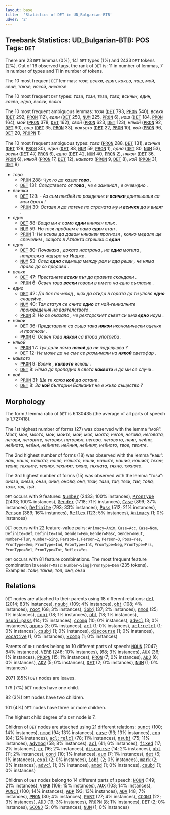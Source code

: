 ```yaml
---
layout: base
title:  'Statistics of DET in UD_Bulgarian-BTB'
udver: '2'
---
```


## Treebank Statistics: UD_Bulgarian-BTB: POS Tags: `DET`

There are 23 `DET` lemmas (0%), 141 `DET` types (1%) and 2433 `DET` tokens (2%).
Out of 16 observed tags, the rank of `DET` is: 11 in number of lemmas, 7 in number of types and 11 in number of tokens.

The 10 most frequent `DET` lemmas: <em>този, всеки, един, какъв, наш, мой, свой, такъв, някой, никакъв</em>

The 10 most frequent `DET` types:  <em>тази, този, тези, това, всички, един, какво, една, всеки, всяка</em>

The 10 most frequent ambiguous lemmas: <em>този</em> (<tt><a href="bg_btb-pos-DET.html">DET</a></tt> 793, <tt><a href="bg_btb-pos-PRON.html">PRON</a></tt> 540), <em>всеки</em> (<tt><a href="bg_btb-pos-DET.html">DET</a></tt> 292, <tt><a href="bg_btb-pos-PRON.html">PRON</a></tt> 112), <em>един</em> (<tt><a href="bg_btb-pos-DET.html">DET</a></tt> 250, <tt><a href="bg_btb-pos-NUM.html">NUM</a></tt> 225, <tt><a href="bg_btb-pos-PRON.html">PRON</a></tt> 6), <em>наш</em> (<tt><a href="bg_btb-pos-DET.html">DET</a></tt> 184, <tt><a href="bg_btb-pos-PRON.html">PRON</a></tt> 164), <em>мой</em> (<tt><a href="bg_btb-pos-PRON.html">PRON</a></tt> 378, <tt><a href="bg_btb-pos-DET.html">DET</a></tt> 162), <em>свой</em> (<tt><a href="bg_btb-pos-PRON.html">PRON</a></tt> 623, <tt><a href="bg_btb-pos-DET.html">DET</a></tt> 123), <em>някой</em> (<tt><a href="bg_btb-pos-PRON.html">PRON</a></tt> 92, <tt><a href="bg_btb-pos-DET.html">DET</a></tt> 90), <em>ваш</em> (<tt><a href="bg_btb-pos-DET.html">DET</a></tt> 35, <tt><a href="bg_btb-pos-PRON.html">PRON</a></tt> 33), <em>какъвто</em> (<tt><a href="bg_btb-pos-DET.html">DET</a></tt> 22, <tt><a href="bg_btb-pos-PRON.html">PRON</a></tt> 10), <em>кой</em> (<tt><a href="bg_btb-pos-PRON.html">PRON</a></tt> 96, <tt><a href="bg_btb-pos-DET.html">DET</a></tt> 20, <tt><a href="bg_btb-pos-PROPN.html">PROPN</a></tt> 1)

The 10 most frequent ambiguous types:  <em>това</em> (<tt><a href="bg_btb-pos-PRON.html">PRON</a></tt> 288, <tt><a href="bg_btb-pos-DET.html">DET</a></tt> 131), <em>всички</em> (<tt><a href="bg_btb-pos-DET.html">DET</a></tt> 129, <tt><a href="bg_btb-pos-PRON.html">PRON</a></tt> 30), <em>един</em> (<tt><a href="bg_btb-pos-DET.html">DET</a></tt> 88, <tt><a href="bg_btb-pos-NUM.html">NUM</a></tt> 59, <tt><a href="bg_btb-pos-PRON.html">PRON</a></tt> 1), <em>една</em> (<tt><a href="bg_btb-pos-DET.html">DET</a></tt> 80, <tt><a href="bg_btb-pos-NUM.html">NUM</a></tt> 53), <em>всеки</em> (<tt><a href="bg_btb-pos-DET.html">DET</a></tt> 47, <tt><a href="bg_btb-pos-PRON.html">PRON</a></tt> 6), <em>едно</em> (<tt><a href="bg_btb-pos-DET.html">DET</a></tt> 42, <tt><a href="bg_btb-pos-NUM.html">NUM</a></tt> 40, <tt><a href="bg_btb-pos-PRON.html">PRON</a></tt> 2), <em>някои</em> (<tt><a href="bg_btb-pos-DET.html">DET</a></tt> 36, <tt><a href="bg_btb-pos-PRON.html">PRON</a></tt> 6), <em>някой</em> (<tt><a href="bg_btb-pos-PRON.html">PRON</a></tt> 17, <tt><a href="bg_btb-pos-DET.html">DET</a></tt> 12), <em>каквото</em> (<tt><a href="bg_btb-pos-PRON.html">PRON</a></tt> 9, <tt><a href="bg_btb-pos-DET.html">DET</a></tt> 8), <em>кой</em> (<tt><a href="bg_btb-pos-PRON.html">PRON</a></tt> 31, <tt><a href="bg_btb-pos-DET.html">DET</a></tt> 8)


* <em>това</em>
  * <tt><a href="bg_btb-pos-PRON.html">PRON</a></tt> 288: <em>Чух го да казва <b>това</b> .</em>
  * <tt><a href="bg_btb-pos-DET.html">DET</a></tt> 131: <em>Следствието от <b>това</b> , че е заминал , е очевидно .</em>
* <em>всички</em>
  * <tt><a href="bg_btb-pos-DET.html">DET</a></tt> 129: <em>- Аз съм плебей по рождение и <b>всички</b> дрипльовци са мои братя !</em>
  * <tt><a href="bg_btb-pos-PRON.html">PRON</a></tt> 30: <em>Остави я да потече по страната му и <b>всички</b> да я видят .</em>
* <em>един</em>
  * <tt><a href="bg_btb-pos-DET.html">DET</a></tt> 88: <em>Баща ми е само <b>един</b> книжен плъх .</em>
  * <tt><a href="bg_btb-pos-NUM.html">NUM</a></tt> 59: <em>Но този проблем е само <b>един</b> етап .</em>
  * <tt><a href="bg_btb-pos-PRON.html">PRON</a></tt> 1: <em>Не искам да давам никакви прогнози , колко медали ще спечелим , защото в Атланта сгреших с <b>един</b></em>
* <em>една</em>
  * <tt><a href="bg_btb-pos-DET.html">DET</a></tt> 80: <em>Почакаха , докато настрана , на <b>една</b> могила , направиха чадъра на Индже .</em>
  * <tt><a href="bg_btb-pos-NUM.html">NUM</a></tt> 53: <em>След <b>една</b> седмица между рая и ада реши , че няма право да се предава .</em>
* <em>всеки</em>
  * <tt><a href="bg_btb-pos-DET.html">DET</a></tt> 47: <em>Престанете <b>всеки</b> път да правите скандали .</em>
  * <tt><a href="bg_btb-pos-PRON.html">PRON</a></tt> 6: <em>Освен това <b>всеки</b> говори в името на едно съгласие .</em>
* <em>едно</em>
  * <tt><a href="bg_btb-pos-DET.html">DET</a></tt> 42: <em>Да бях по-млад , щях да отида в гората да ти уловя <b>едно</b> славейче .</em>
  * <tt><a href="bg_btb-pos-NUM.html">NUM</a></tt> 40: <em>Тая статуя се счита <b>едно</b> от най-гениалните произведения на ваятелството .</em>
  * <tt><a href="bg_btb-pos-PRON.html">PRON</a></tt> 2: <em>Но се оказало , че ректорският съвет си има <b>едно</b> наум .</em>
* <em>някои</em>
  * <tt><a href="bg_btb-pos-DET.html">DET</a></tt> 36: <em>Представени са също така <b>някои</b> икономически оценки и прогнози .</em>
  * <tt><a href="bg_btb-pos-PRON.html">PRON</a></tt> 6: <em>Освен това <b>някои</b> са втора употреба .</em>
* <em>някой</em>
  * <tt><a href="bg_btb-pos-PRON.html">PRON</a></tt> 17: <em>Тук дали няма <b>някой</b> да ни подслушва ?</em>
  * <tt><a href="bg_btb-pos-DET.html">DET</a></tt> 12: <em>Не може да не сме се разминали на <b>някой</b> светофар .</em>
* <em>каквото</em>
  * <tt><a href="bg_btb-pos-PRON.html">PRON</a></tt> 9: <em>Вземи , <b>каквото</b> искаш .</em>
  * <tt><a href="bg_btb-pos-DET.html">DET</a></tt> 8: <em>Няма да пропадна в света <b>каквото</b> и да ми се случи .</em>
* <em>кой</em>
  * <tt><a href="bg_btb-pos-PRON.html">PRON</a></tt> 31: <em>Ще ти кажа <b>кой</b> да остане .</em>
  * <tt><a href="bg_btb-pos-DET.html">DET</a></tt> 8: <em>За <b>кой</b> българин Балканът не е живо същество ?</em>

## Morphology

The form / lemma ratio of `DET` is 6.130435 (the average of all parts of speech is 1.727418).

The 1st highest number of forms (27) was observed with the lemma “мой”: <em>Моят, мое, моето, мои, моите, мой, моя, моята, негов, негова, неговата, негови, неговите, неговия, неговият, негово, неговото, неин, нейна, нейната, нейни, нейните, нейния, нейният, нейното, твое, твоите</em>.

The 2nd highest number of forms (18) was observed with the lemma “наш”: <em>наш, наша, нашата, наше, нашето, наши, нашите, нашия, нашият, техен, техни, техните, техния, техният, тяхна, тяхната, тяхно, тяхното</em>.

The 3rd highest number of forms (15) was observed with the lemma “този”: <em>онази, онези, онзи, ония, онова, оня, тeзи, тази, тая, тези, тия, това, този, тоя, туй</em>.

`DET` occurs with 9 features: <tt><a href="bg_btb-feat-Number.html">Number</a></tt> (2433; 100% instances), <tt><a href="bg_btb-feat-PronType.html">PronType</a></tt> (2433; 100% instances), <tt><a href="bg_btb-feat-Gender.html">Gender</a></tt> (1718; 71% instances), <tt><a href="bg_btb-feat-Case.html">Case</a></tt> (899; 37% instances), <tt><a href="bg_btb-feat-Definite.html">Definite</a></tt> (793; 33% instances), <tt><a href="bg_btb-feat-Poss.html">Poss</a></tt> (512; 21% instances), <tt><a href="bg_btb-feat-Person.html">Person</a></tt> (389; 16% instances), <tt><a href="bg_btb-feat-Reflex.html">Reflex</a></tt> (123; 5% instances), <tt><a href="bg_btb-feat-Animacy.html">Animacy</a></tt> (1; 0% instances)

`DET` occurs with 22 feature-value pairs: `Animacy=Anim`, `Case=Acc`, `Case=Nom`, `Definite=Def`, `Definite=Ind`, `Gender=Fem`, `Gender=Masc`, `Gender=Neut`, `Number=Plur`, `Number=Sing`, `Person=1`, `Person=2`, `Person=3`, `Poss=Yes`, `PronType=Dem`, `PronType=Ind`, `PronType=Int`, `PronType=Neg`, `PronType=Prs`, `PronType=Rel`, `PronType=Tot`, `Reflex=Yes`

`DET` occurs with 81 feature combinations.
The most frequent feature combination is `Gender=Masc|Number=Sing|PronType=Dem` (235 tokens).
Examples: <em>този, такъв, тоя, оня, онзи</em>


## Relations

`DET` nodes are attached to their parents using 18 different relations: <tt><a href="bg_btb-dep-det.html">det</a></tt> (2014; 83% instances), <tt><a href="bg_btb-dep-nsubj.html">nsubj</a></tt> (109; 4% instances), <tt><a href="bg_btb-dep-obj.html">obj</a></tt> (108; 4% instances), <tt><a href="bg_btb-dep-root.html">root</a></tt> (68; 3% instances), <tt><a href="bg_btb-dep-iobj.html">iobj</a></tt> (37; 2% instances), <tt><a href="bg_btb-dep-nmod.html">nmod</a></tt> (25; 1% instances), <tt><a href="bg_btb-dep-conj.html">conj</a></tt> (18; 1% instances), <tt><a href="bg_btb-dep-obl.html">obl</a></tt> (18; 1% instances), <tt><a href="bg_btb-dep-nsubj-pass.html">nsubj:pass</a></tt> (14; 1% instances), <tt><a href="bg_btb-dep-ccomp.html">ccomp</a></tt> (10; 0% instances), <tt><a href="bg_btb-dep-advcl.html">advcl</a></tt> (3; 0% instances), <tt><a href="bg_btb-dep-appos.html">appos</a></tt> (3; 0% instances), <tt><a href="bg_btb-dep-acl.html">acl</a></tt> (1; 0% instances), <tt><a href="bg_btb-dep-acl-relcl.html">acl:relcl</a></tt> (1; 0% instances), <tt><a href="bg_btb-dep-csubj.html">csubj</a></tt> (1; 0% instances), <tt><a href="bg_btb-dep-discourse.html">discourse</a></tt> (1; 0% instances), <tt><a href="bg_btb-dep-vocative.html">vocative</a></tt> (1; 0% instances), <tt><a href="bg_btb-dep-xcomp.html">xcomp</a></tt> (1; 0% instances)

Parents of `DET` nodes belong to 10 different parts of speech: <tt><a href="bg_btb-pos-NOUN.html">NOUN</a></tt> (2047; 84% instances), <tt><a href="bg_btb-pos-VERB.html">VERB</a></tt> (246; 10% instances),  (68; 3% instances), <tt><a href="bg_btb-pos-AUX.html">AUX</a></tt> (36; 1% instances), <tt><a href="bg_btb-pos-PROPN.html">PROPN</a></tt> (15; 1% instances), <tt><a href="bg_btb-pos-PRON.html">PRON</a></tt> (7; 0% instances), <tt><a href="bg_btb-pos-ADJ.html">ADJ</a></tt> (6; 0% instances), <tt><a href="bg_btb-pos-ADV.html">ADV</a></tt> (5; 0% instances), <tt><a href="bg_btb-pos-DET.html">DET</a></tt> (2; 0% instances), <tt><a href="bg_btb-pos-NUM.html">NUM</a></tt> (1; 0% instances)

2071 (85%) `DET` nodes are leaves.

179 (7%) `DET` nodes have one child.

82 (3%) `DET` nodes have two children.

101 (4%) `DET` nodes have three or more children.

The highest child degree of a `DET` node is 7.

Children of `DET` nodes are attached using 21 different relations: <tt><a href="bg_btb-dep-punct.html">punct</a></tt> (100; 14% instances), <tt><a href="bg_btb-dep-nmod.html">nmod</a></tt> (94; 13% instances), <tt><a href="bg_btb-dep-case.html">case</a></tt> (93; 13% instances), <tt><a href="bg_btb-dep-cop.html">cop</a></tt> (84; 12% instances), <tt><a href="bg_btb-dep-acl-relcl.html">acl:relcl</a></tt> (78; 11% instances), <tt><a href="bg_btb-dep-nsubj.html">nsubj</a></tt> (75; 11% instances), <tt><a href="bg_btb-dep-advmod.html">advmod</a></tt> (58; 8% instances), <tt><a href="bg_btb-dep-acl.html">acl</a></tt> (41; 6% instances), <tt><a href="bg_btb-dep-fixed.html">fixed</a></tt> (17; 2% instances), <tt><a href="bg_btb-dep-cc.html">cc</a></tt> (16; 2% instances), <tt><a href="bg_btb-dep-discourse.html">discourse</a></tt> (14; 2% instances), <tt><a href="bg_btb-dep-obl.html">obl</a></tt> (11; 2% instances), <tt><a href="bg_btb-dep-conj.html">conj</a></tt> (10; 1% instances), <tt><a href="bg_btb-dep-aux.html">aux</a></tt> (7; 1% instances), <tt><a href="bg_btb-dep-det.html">det</a></tt> (6; 1% instances), <tt><a href="bg_btb-dep-expl.html">expl</a></tt> (2; 0% instances), <tt><a href="bg_btb-dep-iobj.html">iobj</a></tt> (2; 0% instances), <tt><a href="bg_btb-dep-mark.html">mark</a></tt> (2; 0% instances), <tt><a href="bg_btb-dep-advcl.html">advcl</a></tt> (1; 0% instances), <tt><a href="bg_btb-dep-amod.html">amod</a></tt> (1; 0% instances), <tt><a href="bg_btb-dep-csubj.html">csubj</a></tt> (1; 0% instances)

Children of `DET` nodes belong to 14 different parts of speech: <tt><a href="bg_btb-pos-NOUN.html">NOUN</a></tt> (149; 21% instances), <tt><a href="bg_btb-pos-VERB.html">VERB</a></tt> (109; 15% instances), <tt><a href="bg_btb-pos-AUX.html">AUX</a></tt> (103; 14% instances), <tt><a href="bg_btb-pos-PUNCT.html">PUNCT</a></tt> (100; 14% instances), <tt><a href="bg_btb-pos-ADP.html">ADP</a></tt> (93; 13% instances), <tt><a href="bg_btb-pos-ADV.html">ADV</a></tt> (48; 7% instances), <tt><a href="bg_btb-pos-PRON.html">PRON</a></tt> (30; 4% instances), <tt><a href="bg_btb-pos-PART.html">PART</a></tt> (27; 4% instances), <tt><a href="bg_btb-pos-CCONJ.html">CCONJ</a></tt> (22; 3% instances), <tt><a href="bg_btb-pos-ADJ.html">ADJ</a></tt> (19; 3% instances), <tt><a href="bg_btb-pos-PROPN.html">PROPN</a></tt> (8; 1% instances), <tt><a href="bg_btb-pos-DET.html">DET</a></tt> (2; 0% instances), <tt><a href="bg_btb-pos-SCONJ.html">SCONJ</a></tt> (2; 0% instances), <tt><a href="bg_btb-pos-NUM.html">NUM</a></tt> (1; 0% instances)

